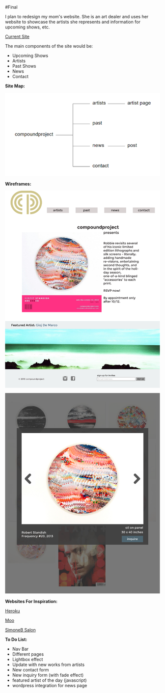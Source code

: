 #Final

I plan to redesign my mom's website. She is an art dealer and uses her website to showcase the artists she represents and information for upcoming shows, etc.

[Current Site](http://compoundproject.com/)

The main components of the site would be:

+ Upcoming Shows
+ Artists
+ Past Shows
+ News
+ Contact

__Site Map:__

![Site Map](https://raw.githubusercontent.com/membles/WebDevHW/master/final/proposal/images/sitemap.png "Site Map")

__Wireframes:__

![Home Wireframe](https://raw.githubusercontent.com/membles/WebDevHW/master/final/proposal/images/wireframe_4.png "Home Wireframe")

![Artist Work](https://raw.githubusercontent.com/membles/WebDevHW/master/final/proposal/images/wireframe_2.png "Home Wireframe")

__Websites For Inspiration:__

[Heroku](https://www.heroku.com/ "Heroku")

[Moo](https://www.moo.com/us/ "Moo")

[SimoneB Salon](http://www.simonebsalon.com/ "Salon")

__To Do List:__

+ Nav Bar
+ Different pages
+ Lightbox effect
+ Update with new works from artists
+ New contact form
+ New inquiry form (with fade effect)
+ featured artist of the day (javascript)
+ wordpress integration for news page
